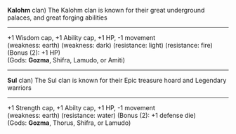 **Kalohm** clan) The Kalohm clan is known for their great underground palaces, and great forging abilities  

---

+1 Wisdom cap, +1 Ability cap, +1 HP, -1 movement  
(weakness: earth) (weakness: dark) (resistance: light) (resistance: fire) (Bonus (2): +1 HP)  
(Gods: __Gozma__, Shifra, Lamudo, or Amiti)  

---

**Sul** clan) The Sul clan is known for their Epic treasure hoard and Legendary warriors 

---
 
+1 Strength cap, +1 Abilty cap, +1 HP, -1 movement  
(weakness: earth) (resistance: water) (Bonus (2): +1 defense die)  
(Gods: __Gozma__, Thorus, Shifra, or Lamudo)  
